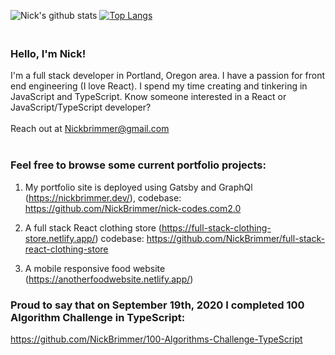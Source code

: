 ![Nick's github stats](https://github-readme-stats.vercel.app/api?username=nickbrimmer&hide=stars)
[![Top Langs](https://github-readme-stats.vercel.app/api/top-langs/?username=nickbrimmer&layout=compact)](https://github.com/nickbrimmer/github-readme-stats)


### <br> Hello, I'm Nick!

I'm a full stack developer in Portland, Oregon area. I have a passion for front end engineering (I love React). I spend my time creating and tinkering in JavaScript and TypeScript. Know someone interested in a React or JavaScript/TypeScript developer? 
<br><br>
Reach out at Nickbrimmer@gmail.com
<br><br>


### Feel free to browse some current portfolio projects: 
1. My portfolio site is deployed using Gatsby and GraphQl (https://nickbrimmer.dev/), codebase: https://github.com/NickBrimmer/nick-codes.com2.0
2. A full stack React clothing store (https://full-stack-clothing-store.netlify.app/) codebase: https://github.com/NickBrimmer/full-stack-react-clothing-store

4. A mobile responsive food website (https://anotherfoodwebsite.netlify.app/)


### Proud to say that on September 19th, 2020 I completed 100 Algorithm Challenge in TypeScript: 

https://github.com/NickBrimmer/100-Algorithms-Challenge-TypeScript

